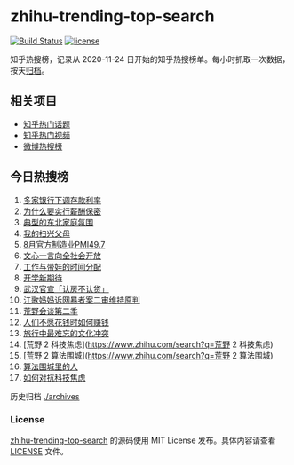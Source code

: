 # zhihu-trending-top-search

[![Build Status](https://github.com/justjavac/zhihu-trending-top-search/workflows/ci/badge.svg?branch=main)](https://github.com/justjavac/zhihu-trending-top-search/actions)
[![license](https://img.shields.io/github/license/justjavac/zhihu-trending-top-search)](https://github.com/justjavac/zhihu-trending-top-search/blob/main/LICENSE)

知乎热搜榜，记录从 2020-11-24
日开始的知乎热搜榜单。每小时抓取一次数据，按天[归档](./archives)。

## 相关项目

- [知乎热门话题](https://github.com/justjavac/zhihu-trending-hot-questions)
- [知乎热门视频](https://github.com/justjavac/zhihu-trending-hot-video)
- [微博热搜榜](https://github.com/justjavac/weibo-trending-hot-search)

## 今日热搜榜

<!-- BEGIN -->
<!-- 最后更新时间 Fri Sep 01 2023 08:56:27 GMT+0800 (China Standard Time) -->

1. [多家银行下调存款利率](https://www.zhihu.com/search?q=多家银行下调存款利率)
1. [为什么要实行薪酬保密](https://www.zhihu.com/search?q=为什么要实行薪酬保密)
1. [典型的东北家庭氛围](https://www.zhihu.com/search?q=典型的东北家庭氛围)
1. [我的扫兴父母](https://www.zhihu.com/search?q=我的扫兴父母)
1. [8月官方制造业PMI49.7](https://www.zhihu.com/search?q=8月官方制造业PMI49.7)
1. [文心一言向全社会开放](https://www.zhihu.com/search?q=文心一言向全社会开放)
1. [工作与带娃的时间分配](https://www.zhihu.com/search?q=工作与带娃的时间分配)
1. [开学新期待](https://www.zhihu.com/search?q=开学新期待)
1. [武汉官宣「认房不认贷」](https://www.zhihu.com/search?q=武汉官宣「认房不认贷」)
1. [江歌妈妈诉网暴者案二审维持原判](https://www.zhihu.com/search?q=江歌妈妈诉网暴者案二审维持原判)
1. [荒野会谈第二季](https://www.zhihu.com/search?q=荒野会谈第二季)
1. [人们不愿花钱时如何赚钱](https://www.zhihu.com/search?q=人们不愿花钱时如何赚钱)
1. [旅行中最难忘的文化冲突](https://www.zhihu.com/search?q=旅行中最难忘的文化冲突)
1. [荒野 2 科技焦虑](https://www.zhihu.com/search?q=荒野 2 科技焦虑)
1. [荒野 2 算法围城](https://www.zhihu.com/search?q=荒野 2 算法围城)
1. [算法围城里的人](https://www.zhihu.com/search?q=算法围城里的人)
1. [如何对抗科技焦虑](https://www.zhihu.com/search?q=如何对抗科技焦虑)

<!-- END -->

历史归档 [./archives](./archives)

### License

[zhihu-trending-top-search](https://github.com/justjavac/zhihu-trending-top-search)
的源码使用 MIT License 发布。具体内容请查看 [LICENSE](./LICENSE) 文件。
